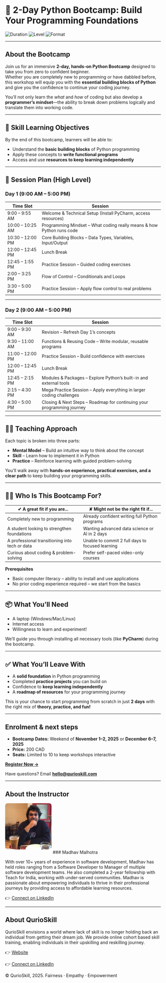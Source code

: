 # **🚀 2-Day Python Bootcamp: Build Your Programming Foundations**

![Duration](https://img.shields.io/badge/duration-2_days-blue)
![Level](https://img.shields.io/badge/experience-beginner-blue)
![Format](https://img.shields.io/badge/format-live_online-blue)

---

## **About the Bootcamp**

Join us for an immersive **2-day, hands-on Python Bootcamp** designed to take you from zero to confident beginner.  
Whether you are completely new to programming or have dabbled before, this workshop will equip you with the **essential building blocks of Python** and give you the confidence to continue your coding journey.  

You’ll not only learn the *what* and *how* of coding but also develop a **programmer’s mindset**—the ability to break down problems logically and translate them into working code.

---

## **🎯 Skill Learning Objectives**

By the end of this bootcamp, learners will be able to:

* Understand the **basic building blocks** of Python programming  
* Apply these concepts to **write functional programs**  
* Access and use **resources to keep learning independently**

---

## **📅 Session Plan (High Level)**

### **Day 1 (9:00 AM – 5:00 PM)**

| Time Slot | Session |
|-----------|---------|
| 9:00 – 9:55 AM | Welcome & Technical Setup (Install PyCharm, access resources) |
| 10:00 – 10:25 AM | Programming Mindset – What coding really means & how Python runs code |
| 10:30 – 12:00 PM | Core Building Blocks – Data Types, Variables, Input/Output |
| 12:00 – 12:45 PM | Lunch Break |
| 12:45 – 1:55 PM | Practice Session – Guided coding exercises |
| 2:00 – 3:25 PM | Flow of Control – Conditionals and Loops |
| 3:30 – 5:00 PM | Practice Session – Apply flow control to real problems |

---

### **Day 2 (9:00 AM – 5:00 PM)**

| Time Slot | Session |
|-----------|---------|
| 9:00 – 9:30 AM | Revision – Refresh Day 1’s concepts |
| 9:30 – 11:00 AM | Functions & Reusing Code – Write modular, reusable programs |
| 11:00 – 12:00 PM | Practice Session – Build confidence with exercises |
| 12:00 – 12:45 PM | Lunch Break |
| 12:45 – 2:15 PM | Modules & Packages – Explore Python’s built-in and external tools |
| 2:15 – 4:30 PM | Mega Practice Session – Apply everything in larger coding challenges |
| 4:30 – 5:00 PM | Closing & Next Steps – Roadmap for continuing your programming journey |

---

## **🧑‍🏫 Teaching Approach**

Each topic is broken into three parts:  

* **Mental Model** – Build an intuitive way to think about the concept  
* **Skill** – Learn how to implement it in Python  
* **Practice** – Reinforce learning with guided problem-solving  

You’ll walk away with **hands-on experience, practical exercises, and a clear path** to keep building your programming skills.

---

## **👩‍💻 Who Is This Bootcamp For?**

| ✔ A great fit if you are...                      | ✘ Might not be the right fit if...                       |
|--------------------------------------------------|----------------------------------------------------------|
| Completely new to programming                    | Already confident writing full Python programs           |
| A student looking to strengthen foundations      | Wanting advanced data science or AI in 2 days            |
| A professional transitioning into tech or data   | Unable to commit 2 full days to focused learning         |
| Curious about coding & problem-solving           | Prefer self-paced video-only courses                     |

**Prerequisites**

* Basic computer literacy – ability to install and use applications  
* No prior coding experience required – we start from the basics  

---

## **📦 What You’ll Need**

* A laptop (Windows/Mac/Linux)  
* Internet access  
* Willingness to learn and experiment!  

We’ll guide you through installing all necessary tools (like **PyCharm**) during the bootcamp.

---

## **✅ What You’ll Leave With**

* A **solid foundation** in Python programming  
* Completed **practice projects** you can build on  
* Confidence to **keep learning independently**  
* A **roadmap of resources** for your programming journey  

This is your chance to start programming from scratch in just **2 days** with the right mix of **theory, practice, and fun!**

---

## **Enrolment & next steps**

* **Bootcamp Dates:** Weekend of **November 1–2, 2025** or **December 6–7, 2025**  
* **Price:** 200 CAD
* **Seats:** Limited to 10 to keep workshops interactive

[**Register Now →**](https://forms.gle/x7qAfwzBngdA2UfH6)

Have questions? Email **hello@qurioskill.com**

---

## **About the Instructor**

<img src="assets/instructor.jpg" alt="Instructor Photo" width="150" style="border-radius: 8px; margin-bottom: 1em;" /> 
### Madhav Malhotra

With over 10+ years of experience in software development, Madhav has held roles ranging from a Software Developer to Manager of multiple software development teams. 
He also completed a 2-year fellowship with Teach for India, working with under-served communities. 
Madhav is passionate about empowering individuals to thrive in their professional journeys by providing access to affordable learning resources.

👉 [Connect on LinkedIn](https://www.linkedin.com/in/madhav-malhotra-06239b128/)

---

## **About QurioSkill**

QurioSkill envisions a world where lack of skill is no longer holding back an individual from getting their dream job. 
We provide online cohort based skill training, enabling individuals in their upskilling and reskilling journey.

👉 [Website](https://www.qurioskill.ca/)

👉 [Connect on LinkedIn](https://www.linkedin.com/company/qurioskill/)


© QurioSkill, 2025. Fairness · Empathy · Empowerment